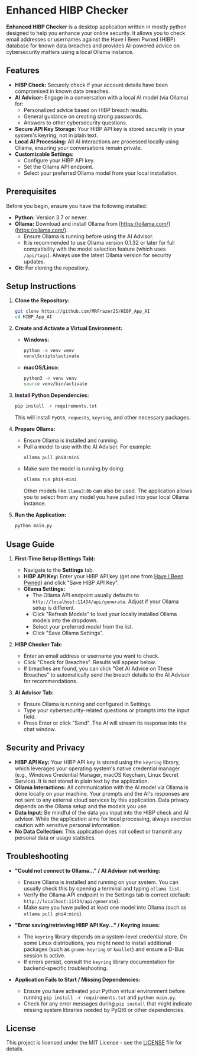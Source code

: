 # Enhanced HIBP Checker 

**Enhanced HIBP Checker** is a desktop application written in mostly python designed to help you enhance your online security. It allows you to check email addresses or usernames against the Have I Been Pwned (HIBP) database for known data breaches and provides AI-powered advice on cybersecurity matters using a local Ollama instance.

## Features

*   **HIBP Check:** Securely check if your account details have been compromised in known data breaches.
*   **AI Advisor:** Engage in a conversation with a local AI model (via Ollama) for:
    *   Personalized advice based on HIBP breach results.
    *   General guidance on creating strong passwords.
    *   Answers to other cybersecurity questions.
*   **Secure API Key Storage:** Your HIBP API key is stored securely in your system's keyring, not in plain text.
*   **Local AI Processing:** All AI interactions are processed locally using Ollama, ensuring your conversations remain private.
*   **Customizable Settings:**
    *   Configure your HIBP API key.
    *   Set the Ollama API endpoint.
    *   Select your preferred Ollama model from your local installation.

## Prerequisites

Before you begin, ensure you have the following installed:

*   **Python:** Version 3.7 or newer.
*   **Ollama:** Download and install Ollama from [https://ollama.com/](https://ollama.com/).
    *   Ensure Ollama is running before using the AI Advisor.
    *   It is recommended to use Ollama version 0.1.32 or later for full compatibility with the model selection feature (which uses `/api/tags`). Always use the latest Ollama version for security updates.
*   **Git:** For cloning the repository.

## Setup Instructions

1.  **Clone the Repository:**
    ```bash
    git clone https://github.com/MRFrazer25/HIBP_App_AI
    cd HIBP_App_AI
    ```

2.  **Create and Activate a Virtual Environment:**
    *   **Windows:**
        ```bash
        python -m venv venv
        venv\Scripts\activate
        ```
    *   **macOS/Linux:**
        ```bash
        python3 -m venv venv
        source venv/bin/activate
        ```

3.  **Install Python Dependencies:**
    ```bash
    pip install -r requirements.txt
    ```
    This will install `PyQt6`, `requests`, `keyring`, and other necessary packages.

4.  **Prepare Ollama:**
    *   Ensure Ollama is installed and running.
    *   Pull a model to use with the AI Advisor. For example:
        ```bash
        ollama pull phi4:mini
        ```
    *   Make sure the model is running by doing:
        ```bash
        ollama run phi4-mini
        ```
        Other models like `llama3:8b` can also be used. The application allows you to select from any model you have pulled into your local Ollama instance.

5.  **Run the Application:**
    ```bash
    python main.py
    ```

## Usage Guide

1.  **First-Time Setup (Settings Tab):**
    *   Navigate to the **Settings** tab.
    *   **HIBP API Key:** Enter your HIBP API key (get one from [Have I Been Pwned](https://haveibeenpwned.com/API/Key)) and click "Save HIBP API Key".
    *   **Ollama Settings:**
        *   The Ollama API endpoint usually defaults to `http://localhost:11434/api/generate`. Adjust if your Ollama setup is different.
        *   Click "Refresh Models" to load your locally installed Ollama models into the dropdown.
        *   Select your preferred model from the list.
        *   Click "Save Ollama Settings".

2.  **HIBP Checker Tab:**
    *   Enter an email address or username you want to check.
    *   Click "Check for Breaches". Results will appear below.
    *   If breaches are found, you can click "Get AI Advice on These Breaches" to automatically send the breach details to the AI Advisor for recommendations.

3.  **AI Advisor Tab:**
    *   Ensure Ollama is running and configured in Settings.
    *   Type your cybersecurity-related questions or prompts into the input field.
    *   Press Enter or click "Send". The AI will stream its response into the chat window.

## Security and Privacy

*   **HIBP API Key:** Your HIBP API key is stored using the `keyring` library, which leverages your operating system's native credential manager (e.g., Windows Credential Manager, macOS Keychain, Linux Secret Service). It is not stored in plain text by the application.
*   **Ollama Interactions:** All communication with the AI model via Ollama is done locally on your machine. Your prompts and the AI's responses are not sent to any external cloud services by this application. Data privacy depends on the Ollama setup and the models you use.
*   **Data Input:** Be mindful of the data you input into the HIBP check and AI advisor. While the application aims for local processing, always exercise caution with sensitive personal information.
*   **No Data Collection:** This application does not collect or transmit any personal data or usage statistics.

## Troubleshooting

*   **"Could not connect to Ollama..." / AI Advisor not working:**
    *   Ensure Ollama is installed and running on your system. You can usually check this by opening a terminal and typing `ollama list`.
    *   Verify the Ollama API endpoint in the Settings tab is correct (default: `http://localhost:11434/api/generate`).
    *   Make sure you have pulled at least one model into Ollama (such as `ollama pull phi4:mini`).

*   **"Error saving/retrieving HIBP API Key..." / Keyring issues:**
    *   The `keyring` library depends on a system-level credential store. On some Linux distributions, you might need to install additional packages (such as `gnome-keyring` or `kwallet`) and ensure a D-Bus session is active.
    *   If errors persist, consult the `keyring` library documentation for backend-specific troubleshooting.
*   **Application Fails to Start / Missing Dependencies:**
    *   Ensure you have activated your Python virtual environment before running `pip install -r requirements.txt` and `python main.py`.
    *   Check for any error messages during `pip install` that might indicate missing system libraries needed by PyQt6 or other dependencies.

## License

This project is licensed under the MIT License - see the [LICENSE](LICENSE) file for details.
